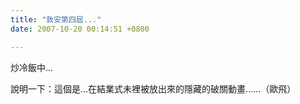```yaml
---
title: "敦安第四屆..."
date: 2007-10-20 00:14:51 +0800

---
```

炒冷飯中...



說明一下：這個是...在結業式未裡被放出來的隱藏的破關動畫......（歐飛）





<object width="425" height="350">



<embed width="425" height="350" src="http://www.youtube.com/v/NKmqZ8yz6VM" type="application/x-shockwave-flash" wmode="transparent"></embed></object>

